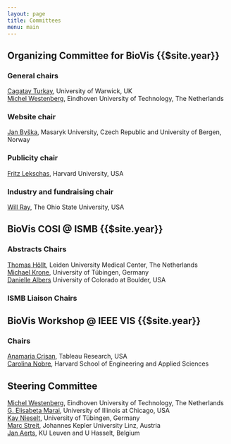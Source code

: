 ```yaml
---
layout: page
title: Committees
menu: main
---
```

## Organizing Committee for BioVis {{$site.year}}

### General chairs
[Cagatay Turkay](https://warwick.ac.uk/fac/cross_fac/cim/people/cagatay-turkay/), University of Warwick, UK<br />
[Michel Westenberg](http://www.win.tue.nl/~mwestenb/), Eindhoven University of Technology, The Netherlands<br />

### Website chair
[Jan Byška](http://www.uib.no/personer/Jan.Byska/), Masaryk University, Czech Republic and University of Bergen, Norway<br/>

### Publicity chair
[Fritz Lekschas](https://compbio.hms.harvard.edu/people/fritz-lekschas/), Harvard University, USA<br/>

### Industry and fundraising chair
[Will Ray](https://excelsior.asc.ohio-state.edu/~ray/), The Ohio State University, USA<br/>

## BioVis COSI @ ISMB {{$site.year}}

### Abstracts Chairs
[Thomas Höllt](https://www.thomashollt.com), Leiden University Medical Center, The Netherlands<br />
[Michael Krone](https://uni-tuebingen.de/en/faculties/faculty-of-science/departments/computer-science/lehrstuehle/big-data-visual-analytics-in-life-sciences/group-members/jun-prof-dr-michael-krone/), University of Tübingen, Germany<br/>
[Danielle Albers](http://danielleszafir.com/) University of Colorado at Boulder, USA<br />

### ISMB Liaison Chairs

## BioVis Workshop @ IEEE VIS {{$site.year}}

### Chairs
[Anamaria Crisan](http://www.cs.ubc.ca/~acrisan/), Tableau Research, USA<br />
[Carolina Nobre](https://vdl.sci.utah.edu/team/nobre/), Harvard School of Engineering and Applied Sciences

## Steering Committee
[Michel Westenberg](http://www.win.tue.nl/~mwestenb/), Eindhoven University of Technology, The Netherlands<br />
[G. Elisabeta Marai](https://www.evl.uic.edu/marai/), University of Illinois at Chicago, USA<br />
[Kay Nieselt](http://it.inf.uni-tuebingen.de/), University of Tübingen, Germany<br />
[Marc Streit](http://marc-streit.com/), Johannes Kepler University Linz, Austria<br />
[Jan Aerts](http://vda-lab.be), KU Leuven and U Hasselt, Belgium<br />
